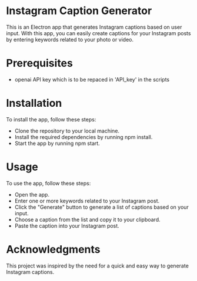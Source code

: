 # Instagram Caption Generator
This is an Electron app that generates Instagram captions based on user input. 
With this app, you can easily create captions for your Instagram posts by entering keywords related to your photo or video.

# Prerequisites
* openai API key which is to be repaced in 'API_key' in the scripts 

# Installation
To install the app, follow these steps:

* Clone the repository to your local machine.
* Install the required dependencies by running npm install.
* Start the app by running npm start.


# Usage
To use the app, follow these steps:

* Open the app.
* Enter one or more keywords related to your Instagram post.
* Click the "Generate" button to generate a list of captions based on your input.
* Choose a caption from the list and copy it to your clipboard.
* Paste the caption into your Instagram post.


# Acknowledgments
This project was inspired by the need for a quick and easy way to generate Instagram captions. 
